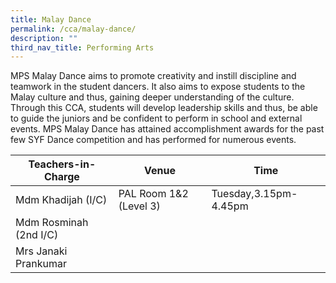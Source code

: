 ```yaml
---
title: Malay Dance
permalink: /cca/malay-dance/
description: ""
third_nav_title: Performing Arts
---
```


MPS Malay Dance aims to promote creativity and instill discipline and teamwork in the student dancers. It also aims to expose students to the Malay culture and thus, gaining deeper understanding of the culture. Through this CCA, students will develop leadership skills and thus, be able to guide the juniors and be confident to perform in school and external events. MPS Malay Dance has attained accomplishment awards for the past few SYF Dance competition and has performed for numerous events.


| Teachers-in-Charge| Venue | Time |
| -------- | -------- | -------- |
| Mdm Khadijah (I/C)    | PAL Room 1&2 (Level 3)     | Tuesday,3.15pm-4.45pm     |
| Mdm Rosminah (2nd I/C)    |      |     |
| Mrs Janaki Prankumar     |      |      |